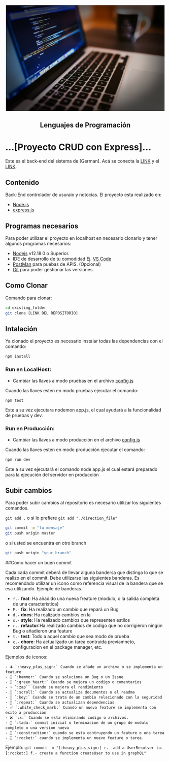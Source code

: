 <div align="center">

<img alt="Programación con Express" src="readme.jpg" width="500">


## Lenguajes de Programación 


</div>

# ...[Proyecto CRUD con Express]...

Este es el back-end del sistema de [German].
Acá se conecta la [LINK]() y el [LINK]().

## Contenido

Back-End controlador de usuraio y notocias.
El proyecto esta realizado en:

- [Node.js](https://nodejs.org/es/)
- [express.js](https://expressjs.com/es/)


## Programas necesarios

Para poder utilizar el proyecto en localhost en necesario clonarlo y tener algunos programas necesarios:

- [Nodejs](https://nodejs.org/es/download/) v12.18.0 o Superior.
- IDE de desarrollo de tu comodidad Ej. [VS Code](https://code.visualstudio.com/download)
- [PostMan](https://www.postman.com/downloads/) para puebas de APIS. (Opcional)
- [Git](https://git-scm.com/downloads) para poder gestionar las versiones.

## Como Clonar

Comando para clonar:

```bash
cd existing_folder
git clone [LINK DEL REPOSITORIO]

```

## Intalación

Ya clonado el proyecto es necesario instalar todas las dependencias con el comando:

```bash
npm install
```

### Run en LocalHost:

- Cambiar las llaves a modo pruebas en el archivo [config.js](/config/config.js)

Cuando las llaves esten en modo pruebas ejecutar el comando:

```bash
npm test
```

Este a su vez ejecutara nodemon app.js, el cual ayudará a la funcionalidad de pruebas y dev.

### Run en Producción:

- Cambiar las llaves a modo producción en el archivo [config.js](/config/config.js)

Cuando las llaves esten en modo producción ejecutar el comando:

```bash
npm run dev
```

Este a su vez ejecutará el comando node app.js el cual estará preparado para la ejecución del servidor en producción

## Subir cambios

Para poder subir cambios al repositorio es necesario utilizar los siguientes comandos.

`git add .` o si lo prefiere `git add "./direction_file"`

```bash
git commit -m "tu mensaje"
git push origin master
```

o si usted se encuentra en otro branch

```bash
git push origin "your_branch"
```
##Como hacer un buen commit

Cada cada commit deberá de llevar alguna bandersa que distinga lo que se realizo en el commit. Debe utilizarse las siguientes banderas. 
Es recomendado utilizar un icono como referencia visual de la bandera que se esa utilizando. 
  Ejemplo de banderas.
  - `f.-`  **feat**: Ha añadido una nueva freature (modulo, o la salida completa de una característica) 
  - `F.-`  **fix**: Ha realizado un cambio que repará un Bug
  - `d.-`  **docs**: Ha realizado cambios en la 
  - `s.-`  **style**: Ha realizado cambios que representen estilos 
  - `r.-`  **refactor**:Ha realizado cambios de codigo que no corrigieron ningún Bug o añadieron una feature
  - `t.-`  **test**:  Todo a aquel cambio que sea modo de prueba
  - `c.-`  **chore**: Ha actualizado un tarea contruida previamneto, configuracion en el package manager, etc.

Ejemplos de iconos: 

    - ➕ `:heavy_plus_sign:` Cuando se añade un archivo o se implementa un feature
    - 🔨 `:hammer:` Cuando se soluciona un Bug o un Issue 
    - 💚 `:green_heart:` Cuando se mejora un codigo o comentarios
    - ⚡ `:zap`` Cuando se mejora el rendimiento 
    - 📜 `:scroll:` Cuando se actualiza documentos o el readme
    - 🔑 `:key:` Cuando se trata de un cambio relacionado con la seguridad
    - 🔁 `:repeat:` Cuando se actualizan dependencias
    - ✅ `:white_check_mark:` Cuando un nuevo feature se implementa con exito a producción
    - ❌ `:x:` Cuando se esta eliminando codigo o archivos. 
    - 🎉 `:tada:` commit inicial o terminacion de un grupo de modulo completo o una version nueva 
    - 🚧 `:construction:` cuando se esta contruyendo un feature o una tarea
    - 🚀 `:rocket:` cuando se implementa un nuevo feature o tarea. 

  Ejemplo: 
  `git commit -m "[:heavy_plus_sign:] r.- add a UserResolver to. [:rocket:] f.- create a function createUser to use in graphQL"`
